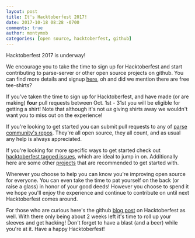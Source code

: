 ```yaml
---
layout: post
title: It's Hacktoberfest 2017!
date: 2017-10-18 08:28 -0700
comments: true
author: montymxb
categories: [open source, hacktoberfest, github]
---
```


Hacktoberfest 2017 is underway! 

We encourage you to take the time to sign up for Hacktoberfest and start contributing to parse-server or other open source projects on github.
You can find more details and signup [here](https://hacktoberfest.digitalocean.com/), oh and did we mention there are free tee-shirts?

<!-- more -->

If you've taken the time to sign up for Hacktoberfest, and have made (or are making) **four** pull requests between Oct. 1st - 31st you will be eligible for getting a shirt!
Note that although it's not _us_ giving shirts away we wouldn't want you to miss out on the experience!

If you're looking to get started you can submit pull requests to any of [parse community's repos](https://github.com/parse-community/).
They're all open source, they all count, and as usual any help is always appreciated.

If you're looking for more specific ways to get started check out [hacktoberfest tagged issues](https://github.com/search?l=&q=state:open+label:hacktoberfest&ref=advsearch&type=Issues&utf8=%E2%9C%93), which are ideal to jump in on.
Additionally here are some other [projects](https://hacktoberfest.digitalocean.com/#projects) that are recommended to get started with.

Wherever you choose to help you can know you're improving open source for everyone. 
You can even take the time to pat yourself on the back (or raise a glass) in honor of your good deeds!
However you choose to spend it we hope you'll enjoy the experience and continue to contribute on until next Hacktoberfest comes around.

For those who are curious here's the github [blog post](https://github.com/blog/2260-hacktoberfest-is-back) on Hacktoberfest as well.
With there only being about 2 weeks left it's time to roll up your sleeves and get hacking! 
Don't forget to have a blast (and a beer) while you're at it. Have a happy Hacktoberfest!